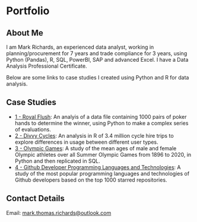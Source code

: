 # Portfolio

## About Me

I am Mark Richards, an experienced data analyst, working in planning/procurement for 7 years and trade compliance for 3 years, using Python (Pandas), R, SQL, PowerBI, SAP and advanced Excel. I have a Data Analysis Professional Certificate.

Below are some links to case studies I created using Python and R for data analysis.

## Case Studies

* [1 - Royal Flush](https://github.com/null-circle/Portfolio/blob/main/1%20-%20Royal%20Flush/Royal%20Flush.ipynb): An analyis of a data file containing 1000 pairs of poker hands to determine the winner, using Python to make a complex series of evaluations.
* [2 - Divvy Cycles](https://github.com/null-circle/Portfolio/blob/main/2%20-%20Divvy%20Cycles/Divvy%20Cycles.ipynb): An analysis in R of 3.4 million cycle hire trips to explore differences in usage between different user types.
* [3 - Olympic Games](https://github.com/null-circle/Portfolio/blob/main/3%20-%20Olympic%20Games/1%20-%20Python%20-%20Summer%20Olympic%20Games.ipynb): A study of the mean ages of male and female Olympic athletes over all Summer Olympic Games from 1896 to 2020, in Python and then replicated in SQL.
* [4 - Github Developer Programming Languages and Technologies](https://github.com/null-circle/Portfolio/blob/main/4%20-%20Github%20Developer%20Programming%20Languages%20and%20Technologies/1%20-%20Python%20-%20Github%20Developer%20Programming%20Languages%20and%20Technologies.ipynb): A study of the most popular programming languages and technologies of Github developers based on the top 1000 starred repositories.

## Contact Details

Email: mark.thomas.richards@outlook.com
